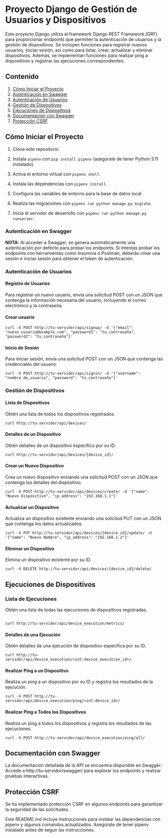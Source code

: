 # Proyecto Django de Gestión de Usuarios y Dispositivos

Este proyecto Django utiliza el framework Django REST Framework (DRF) para proporcionar endpoints que permiten la autenticación de usuarios y la gestión de dispositivos. Se incluyen funciones para registrar nuevos usuarios, iniciar sesión, así como para listar, crear, actualizar y eliminar dispositivos. Además, se implementan funciones para realizar ping a dispositivos y registrar las ejecuciones correspondientes.

## Contenido

1. [Cómo Iniciar el Proyecto](#cómo-iniciar-el-proyecto)
2. [Autenticación en Swagger](#autenticación-en-swagger)
3. [Autenticación de Usuarios](#autenticación-de-usuarios)
4. [Gestión de Dispositivos](#gestión-de-dispositivos)
5. [Ejecuciones de Dispositivos](#ejecuciones-de-dispositivos)
6. [Documentación con Swagger](#documentación-con-swagger)
7. [Protección CSRF](#protección-csrf)

## Cómo Iniciar el Proyecto

1. Clona este repositorio.

2. Instala `pipenv` con `pip install pipenv` (asegúrate de tener Python 3.11 instalado).

3. Activa el entorno virtual con `pipenv shell`.

4. Instala las dependencias con `pipenv install`.

5. Configura las variables de entorno para la base de datos local

6. Realiza las migraciones con `pipenv run python manage.py migrate`.

7. Inicia el servidor de desarrollo con `pipenv run python manage.py runserver`.


### Autenticación en Swagger

 **NOTA:** Al acceder a Swagger, se genera automáticamente una autenticación por defecto para probar los endpoints. Si intentas probar los endpoints con herramientas como Insomnia o Postman, deberás crear una sesión e iniciar sesión para obtener el token de autenticación.

### Autenticación de Usuarios

#### Registro de Usuarios

Para registrar un nuevo usuario, envía una solicitud POST con un JSON que contenga la información necesaria del usuario, incluyendo el correo electrónico y la contraseña.

#### Crear usuario
```
curl -X POST http://tu-servidor/api/signup/ -d '{"email": "nuevo_usuario@example.com", "password1": "tu_contraseña", "password2": "tu_contraseña"}' 
```

#### Inicio de Sesión

Para iniciar sesión, envía una solicitud POST con un JSON que contenga las credenciales del usuario.

```
curl -X POST http://tu-servidor/api/signin/ -d '{"username": "nombre_de_usuario", "password": "tu_contraseña"}'
```

### Gestión de Dispositivos

#### Lista de Dispositivos



Obtén una lista de todos los dispositivos registrados.
```
curl http://tu-servidor/api/devices/
```
#### Detalles de un Dispositivo

Obtén detalles de un dispositivo específico por su ID.

```
curl http://tu-servidor/api/devices/{device_id}/
```
#### Crear un Nuevo Dispositivo

Crea un nuevo dispositivo enviando una solicitud POST con un JSON que contenga los detalles del dispositivo.

```
curl -X POST http://tu-servidor/api/devices/create/ -d '{"name": "Nuevo Dispositivo", "ip_address": "192.168.1.1"}'
```
#### Actualizar un Dispositivo

Actualiza un dispositivo existente enviando una solicitud PUT con un JSON que contenga los datos actualizados.

```
curl -X PUT http://tu-servidor/api/devices/{device_id}/update/ -d '{"name": "Nuevo Nombre", "ip_address": "192.168.1.2"}'
```
#### Eliminar un Dispositivo

Elimina un dispositivo existente por su ID.

```
curl -X DELETE http://tu-servidor/api/devices/{device_id}/delete/
```

## Ejecuciones de Dispositivos
### Lista de Ejecuciones

Obtén una lista de todas las ejecuciones de dispositivos registradas.

```

curl http://tu-servidor/api/device_execution/metrics/
```
#### Detalles de una Ejecución

Obtén detalles de una ejecución de dispositivo específica por su ID.

```
curl http://tu-servidor/api/device_execution/<int:device_execution_id>/

```
#### Realizar Ping a un Dispositivo

Realiza un ping a un dispositivo por su ID y registra los resultados de la ejecución.

```
curl -X POST http://tu-servidor/api/device_execution/ping/<int:device_id>/

```
#### Realizar Ping a Todos los Dispositivos

Realiza un ping a todos los dispositivos y registra los resultados de las ejecuciones.
```
curl -X POST http://tu-servidor/api/device_execution/ping/all/

```


## Documentación con Swagger

La documentación detallada de la API se encuentra disponible en Swagger. Accede a http://tu-servidor/swagger/ para explorar los endpoints y realizar pruebas interactivas.

## Protección CSRF

Se ha implementado protección CSRF en algunos endpoints para garantizar la seguridad de las solicitudes.

Este README.md incluye instrucciones para instalar las dependencias con pipenv y algunos comandos actualizados. Asegúrate de tener pipenv instalado antes de seguir las instrucciones.

